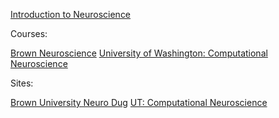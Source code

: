 [Introduction to Neuroscience](https://ocw.mit.edu/courses/brain-and-cognitive-sciences/9-01-introduction-to-neuroscience-fall-2007/index.htm)


Courses:

[Brown Neuroscience](https://cab.brown.edu/?dept=NEUR)
[University of Washington: Computational Neuroscience](https://www.coursera.org/learn/computational-neuroscience/home/welcome)

Sites:

[Brown University Neuro Dug](http://brownuniversityneurodug.webflow.io/)
[UT: Computational Neuroscience](http://www.cs.utexas.edu/users/ai-lab/?cns)
